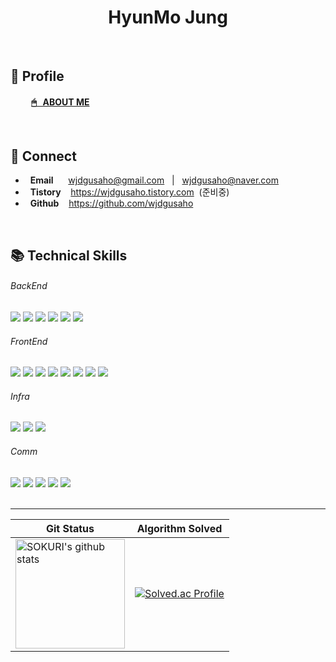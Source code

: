 <div align="center">

# HyunMo Jung

</div>

<br />

## 👋 Profile

#### &nbsp; &nbsp; &nbsp; &nbsp; &nbsp; [ 🖱 &nbsp; ABOUT ME ](https://lacy-fact-e5f.notion.site/683732b00e184c4dac7f1b253c59f647)

<br />

## 🔗 Connect

- &nbsp; **Email** &nbsp;&nbsp; &nbsp; wjdgusaho@gmail.com &nbsp; | &nbsp; wjdgusaho@naver.com
- &nbsp; **Tistory** &nbsp;&nbsp; https://wjdgusaho.tistory.com &nbsp;(준비중)
- &nbsp; **Github** &nbsp;&nbsp; https://github.com/wjdgusaho

<br />

## 📚 Technical Skills

###### BackEnd

<div align="left">
<img src="https://img.shields.io/badge/Spring-6DB33F?style=for-the-badge&logo=Spring&logoColor=white" />
<img src="https://img.shields.io/badge/SpringBoot-6DB33F?style=for-the-badge&logo=SpringBoot&logoColor=white" />
<img src="https://img.shields.io/badge/mysql-4479A1?style=for-the-badge&logo=mysql&logoColor=white" />
<img src="https://img.shields.io/badge/JPA-41454A?style=for-the-badge&logo=JPA&logoColor=white" />
<img src="https://img.shields.io/badge/QueryDsl-41454A?style=for-the-badge&logo=QueryDSl&logoColor=white" />
<img src="https://img.shields.io/badge/Mybatis-41454A?style=for-the-badge&logo=Mybatis&logoColor=white" />
</div>

###### FrontEnd

<div align="left">
<img src="https://img.shields.io/badge/React-61DAFB?style=for-the-badge&logo=React&logoColor=white" />
<img src="https://img.shields.io/badge/Vue.js-4FC08D?style=for-the-badge&logo=Vue.js&logoColor=white" />
<img src="https://img.shields.io/badge/TypeScript-3178C6?style=for-the-badge&logo=TypeScript&logoColor=white" />
<img src="https://img.shields.io/badge/VueX-41454A?style=for-the-badge&logo=VueX&logoColor=white" />
<img src="https://img.shields.io/badge/Recoil-3578E5?style=for-the-badge&logo=Recoil&logoColor=white" />
<img src="https://img.shields.io/badge/HTML5-E34F26?style=for-the-badge&logo=HTML5&logoColor=white" />
<img src="https://img.shields.io/badge/CSS3-1572B6?style=for-the-badge&logo=CSS3&logoColor=white" />
<img src="https://img.shields.io/badge/JavaScript-F7DF1E?style=for-the-badge&logo=JavaScript&logoColor=white" />
</div>

###### Infra

<div align="left">
<img src="https://img.shields.io/badge/Docker-2496ED?style=for-the-badge&logo=Docker&logoColor=white" />
<img src="https://img.shields.io/badge/Jenkins-D24939?style=for-the-badge&logo=Jenkins&logoColor=white" />
<img src="https://img.shields.io/badge/nginx-009639?style=for-the-badge&logo=nginx&logoColor=white" />
</div>

###### Comm

<div align="left">
<img src="https://img.shields.io/badge/Git-F05032?style=for-the-badge&logo=Git&logoColor=white" />
<img src="https://img.shields.io/badge/notion-000000?style=for-the-badge&logo=notion&logoColor=white" />
<img src="https://img.shields.io/badge/jira-0052CC?style=for-the-badge&logo=jira&logoColor=white" />
<img src="https://img.shields.io/badge/figma-F24E1E?style=for-the-badge&logo=figma&logoColor=white" />
<img src="https://img.shields.io/badge/erdCloude-AECBFA?style=for-the-badge&logo=erdCloude&logoColor=white" />
</div>
<br />
<hr/>

| Git Status                                                                                                                                                                                                                                                 | Algorithm Solved                                                                                                  |
| ---------------------------------------------------------------------------------------------------------------------------------------------------------------------------------------------------------------------------------------------------------- | ----------------------------------------------------------------------------------------------------------------- |
| <a href="https://github.com/imysh578"><img align="center" style="height:175px" src="https://github-readme-stats.vercel.app/api?username=wjdgusaho&show_icons=true&include_all_commits=true&theme=nord&hide_border=true" alt="SOKURI's github stats" /></a> | [![Solved.ac Profile](http://mazassumnida.wtf/api/v2/generate_badge?boj=wjdgusaho)](https://solved.ac/wjdgusaho/) |

<!--

<a href="https://github.com/imysh578"><img align="center" style="height:170px" src="https://github-readme-stats.vercel.app/api/top-langs/?username=wjdgusaho&layout=compact&theme=nord&hide_border=true" /></a>

**wjdgusaho/wjdgusaho** is a ✨ _special_ ✨ repository because its `README.md` (this file) appears on your GitHub profile.

Here are some ideas to get you started:

- 🔭 I’m currently working on ...
- 🌱 I’m currently learning ...
- 👯 I’m looking to collaborate on ...
- 🤔 I’m looking for help with ...
- 💬 Ask me about ...
- 📫 How to reach me: ...
- 😄 Pronouns: ...
- ⚡ Fun fact: ...
-->
